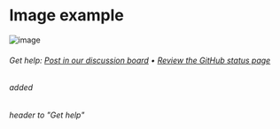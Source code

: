 # Image example
![image](https://github.com/user-attachments/assets/65ed49ab-0d03-4613-a188-36438e2c92b5)


###### Get help: [Post in our discussion board](https://github.com/orgs/skills/discussions/categories/communicate-using-markdown) &bull; [Review the GitHub status page](https://www.githubstatus.com/)

###### added <h6> header to "Get help"
